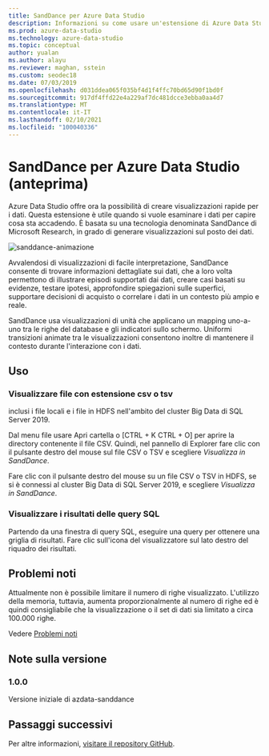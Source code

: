 ```yaml
---
title: SandDance per Azure Data Studio
description: Informazioni su come usare un'estensione di Azure Data Studio per creare rapidamente visualizzazioni dei dati, ovvero visualizzazioni che forniscono informazioni dettagliate.
ms.prod: azure-data-studio
ms.technology: azure-data-studio
ms.topic: conceptual
author: yualan
ms.author: alayu
ms.reviewer: maghan, sstein
ms.custom: seodec18
ms.date: 07/03/2019
ms.openlocfilehash: d031ddea065f035bf4d1f4ffc70bd65d90f1bd0f
ms.sourcegitcommit: 917df4ffd22e4a229af7dc481dcce3ebba0aa4d7
ms.translationtype: MT
ms.contentlocale: it-IT
ms.lasthandoff: 02/10/2021
ms.locfileid: "100040336"
---
```

# <a name="sanddance-for-azure-data-studio-preview"></a>SandDance per Azure Data Studio (anteprima)

Azure Data Studio offre ora la possibilità di creare visualizzazioni rapide per i dati. Questa estensione è utile quando si vuole esaminare i dati per capire cosa sta accadendo. È basata su una tecnologia denominata SandDance di Microsoft Research, in grado di generare visualizzazioni sul posto dei dati.

![sanddance-animazione](https://user-images.githubusercontent.com/11507384/54236654-52d42800-44d1-11e9-859e-6c5d297a46d2.gif)

Avvalendosi di visualizzazioni di facile interpretazione, SandDance consente di trovare informazioni dettagliate sui dati, che a loro volta permettono di illustrare episodi supportati dai dati, creare casi basati su evidenze, testare ipotesi, approfondire spiegazioni sulle superfici, supportare decisioni di acquisto o correlare i dati in un contesto più ampio e reale.

SandDance usa visualizzazioni di unità che applicano un mapping uno-a-uno tra le righe del database e gli indicatori sullo schermo.
Uniformi transizioni animate tra le visualizzazioni consentono inoltre di mantenere il contesto durante l'interazione con i dati.

## <a name="usage"></a>Uso

### <a name="view-csv-or-tsv-files"></a>Visualizzare file con estensione csv o tsv
inclusi i file locali e i file in HDFS nell'ambito del cluster Big Data di SQL Server 2019.
 
Dal menu file usare Apri cartella o [CTRL + K CTRL + O] per aprire la directory contenente il file CSV.  Quindi, nel pannello di Explorer fare clic con il pulsante destro del mouse sul file CSV o TSV e scegliere *Visualizza in SandDance*.

Fare clic con il pulsante destro del mouse su un file CSV o TSV in HDFS, se si è connessi al cluster Big Data di SQL Server 2019, e scegliere *Visualizza in SandDance*.

### <a name="view-sql-query-results"></a>Visualizzare i risultati delle query SQL

Partendo da una finestra di query SQL, eseguire una query per ottenere una griglia di risultati. Fare clic sull'icona del visualizzatore sul lato destro del riquadro dei risultati.

## <a name="known-issues"></a>Problemi noti

Attualmente non è possibile limitare il numero di righe visualizzato. L'utilizzo della memoria, tuttavia, aumenta proporzionalmente al numero di righe ed è quindi consigliabile che la visualizzazione o il set di dati sia limitato a circa 100.000 righe.

Vedere [Problemi noti](https://microsoft.github.io/SandDance/#known-issues)

## <a name="release-notes"></a>Note sulla versione

### <a name="100"></a>1.0.0

Versione iniziale di azdata-sanddance

## <a name="next-steps"></a>Passaggi successivi
Per altre informazioni, [visitare il repository GitHub](https://github.com/Microsoft/SandDance).
